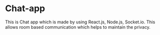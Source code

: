 # Chat-app
This is Chat app which is made by using React.js, Node.js, Socket.io. This allows room based communication which helps to maintain the privacy.
